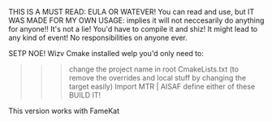 THIS IS A MUST READ: EULA OR WATEVER!
You can read and use, but IT WAS MADE FOR MY OWN USAGE: implies it will not neccesarily do anything for anyone!!
It's not a lie! You'd have to compile it and shiz! It might lead to any kind of event! No responsibilities on anyone ever.

SETP NOE!
Wizv Cmake installed welp you'd only need to:
>>> change the project name in root CmakeLists.txt (to remove the overrides and local stuff by changing the target easily)
>>> Import MTR | AISAF
>>> define either of these 
>>> BUILD IT!

This version works with FameKat